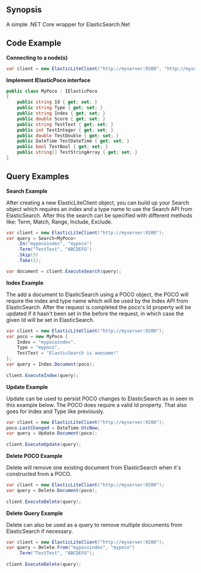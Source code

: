 ## Synopsis

A simple .NET Core wrapper for ElasticSearch.Net

## Code Example

**Connecting to a node(s)**

```csharp
var client = new ElasticLiteClient("http://myserver:9200", "http://myserver:9201");
```

**Implement IElasticPoco interface**

```csharp
public class MyPoco : IElasticPoco
{
    public string Id { get; set; }
    public string Type { get; set; }
    public string Index { get; set; }
    public double Score { get; set; }
    public string TestText { get; set; }
    public int TestInteger { get; set; }
    public double TestDouble { get; set; }
    public DateTime TestDateTime { get; set; }
    public bool TestBool { get; set; }
    public string[] TestStringArray { get; set; }
}
```

## Query Examples

**Search Example**

After creating a new ElasticLiteClient object, you can build up your Search object which requires an index and a type name to use the Search API from ElasticSearch. After this the search can be specified with different methods like: Term, Match, Range, Include, Exclude.

```csharp
var client = new ElasticLiteClient("http://myserver:9200");
var query = Search<MyPoco>
    .In("mypocoindex", "mypoco")
    .Term("TestText", "ABCDEFG")
	.Skip(5)
	.Take(5);

var document = client.ExecuteSearch(query);
```

**Index Example**

The add a document to ElasticSearch using a POCO object, the POCO will require the index and type name which will be used by the Index API from ElasticSearch. After the request is completed the poco's Id property will be updated if it hasn't been set in the before the request, in which case the given Id will be set in ElasticSearch.

```csharp
var client = new ElasticLiteClient("http://myserver:9200");
var poco = new MyPoco { 
    Index = "mypocoindex", 
    Type = "mypoco", 
    TestText = "ElasticSearch is awesome!" 
};
var query = Index.Document(poco);
	
client.ExecuteIndex(query);
```

**Update Example**

Update can be used to persist POCO changes to ElasticSearch as in seen in this example below. The POCO does require a valid Id property. That also goes for Index and Type like previously.

```csharp
var client = new ElasticLiteClient("http://myserver:9200");
poco.LastChanged = DateTime.UtcNow;
var query = Update.Document(poco);
	
client.ExecuteUpdate(query);
```

**Delete POCO Example**

Delete will remove one existing document from ElasticSearch when it's constructed from a POCO.

```csharp
var client = new ElasticLiteClient("http://myserver:9200");
var query = Delete.Document(poco);
	
client.ExecuteDelete(query);
```

**Delete Query Example**

Delete can also be used as a query to remove multiple documents from ElasticSearch if necessary.

```csharp
var client = new ElasticLiteClient("http://myserver:9200");
var query = Delete.From("mypocoindex", "mypoco")
    .Term("TestText", "ABCDEFG");
	
client.ExecuteDelete(query);
```
